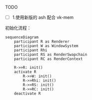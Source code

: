 
TODO

- [ ] 1.使用新版的 ash 配合 vk-mem


初始化流程：

```mermaid
sequenceDiagram
    participant R as Renderer
    participant W as WindowSystem
    participant Rhi
    participant RS as RenderSwapchain
    participant RC as RenderContext

    R->>R: init()
    activate R
        R->>W: init()
        R->>Rhi: init()
        R->>RS: init()
        R->>RC: init()
    deactivate R
```
